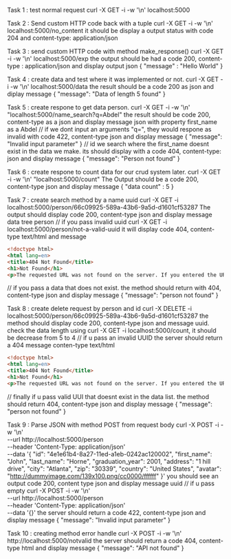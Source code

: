 Task 1 : test normal request 
curl -X GET -i -w '\n' localhost:5000

Task 2 : Send custom HTTP code back with a tuple
curl -X GET -i -w '\n' localhost:5000/no_content
it should be display a output status with code 204 and content-type: application/json

Task 3 : send custom HTTP code with method make_response()
curl -X GET -i -w '\n' localhost:5000/exp
the output should be had a code 200, content-type : application/json and display output json { "message" : "Hello World" }

Task 4 : create data and test where it was implemented or not.
curl -X GET -i -w '\n' localhost:5000/data
the result should be a code 200 as json and diplay message { "message": "Data of length 5 found" }

Task 5 : create respone to get data person.
curl -X GET -i -w '\n' "localhost:5000/name_search?q=Abdel"
the result should be code 200, content-type as a json and display message json with property first_name as a Abdel
//
if we dont input an arguments "q=", they would respone as invalid with code 422, content-type json and display message { "message": "Invalid input parameter" }
//
id we search where the first_name doesnt exist in the data we make. its should display with a code 404, content-type: json and display message { "message": "Person not found" }

Task 6 : create respone to count data for our crud system later.
curl -X GET -i -w '\n' "localhost:5000/count"
The Output should be a code 200, content-type json and display message { "data count" : 5 }

Task 7 : create search method by a name uuid
curl -X GET -i localhost:5000/person/66c09925-589a-43b6-9a5d-d1601cf53287
The output should display code 200, content-type json and display message data tree person
//
if you pass invalid uuid 
curl -X GET -i localhost:5000/person/not-a-valid-uuid
it will display code 404, content-type text/html and message 
```html
<!doctype html>
<html lang=en>
<title>404 Not Found</title>
<h1>Not Found</h1>
<p>The requested URL was not found on the server. If you entered the URL manually, please check your spelling and try again.</p>
```
//
if you pass a data that does not exist. the method should return with 404, content-type json and display message
{ "message": "person not found" }

Task 8 : create delete request by person and id
curl -X DELETE -i localhost:5000/person/66c09925-589a-43b6-9a5d-d1601cf53287
the method should display code 200, content-type json and message uuid. check the data length using 
curl -X GET -i localhost:5000/count, it should be decrease from 5 to 4
//
if u pass an invalid UUID the server should return a 404 message conten-type text/html
```html
<!doctype html>
<html lang=en>
<title>404 Not Found</title>
<h1>Not Found</h1>
<p>The requested URL was not found on the server. If you entered the URL manually please check your spelling and try again.</p>
```
//
finally if u pass valid UUI that doesnt exist in the data list. the method should return 404, content-type json and display message { "message": "person not found" }

Task 9 : Parse JSON with method POST from request body
curl -X POST -i -w '\n' \
  --url http://localhost:5000/person \
  --header 'Content-Type: application/json' \
  --data '{
        "id": "4e1e61b4-8a27-11ed-a1eb-0242ac120002",
        "first_name": "John",
        "last_name": "Horne",
        "graduation_year": 2001,
        "address": "1 hill drive",
        "city": "Atlanta",
        "zip": "30339",
        "country": "United States",
        "avatar": "http://dummyimage.com/139x100.png/cc0000/ffffff"
}'
you should see an output code 200, content type json and display message uuid
//
if u pass empty 
curl -X POST -i -w '\n' \
  --url http://localhost:5000/person \
  --header 'Content-Type: application/json' \
  --data '{}'
the server should return a code 422, content-type json and display message { "message": "Invalid input parameter" }

Task 10 : creating method error handle
curl -X POST -i -w '\n' http://localhost:5000/notvalid
the server should return a code 404, content-type html and display message { "message": "API not found" }

